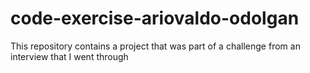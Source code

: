 # code-exercise-ariovaldo-odolgan
This repository contains a project that was part of a challenge from an interview that I went through
